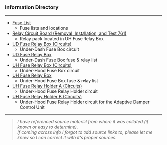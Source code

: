 ### Information Directory ###
---
* [Fuse List](Fuse%20List.pdf)
  * Fuse lists and locations
* [Relay Circuit Board (Removal, Installation, and Test 761)](Relay%20Circuit%20Board%20(Removal%2C%20Installation%2C%20and%20Test%20761).pdf)
  * Relay pack located in UH Fuse Relay Box
* [UD Fuse Relay Box (Circuits)](UD%20Fuse%20Relay%20Box%20(Circuits).pdf)
  * Under-Dash Fuse Box circuit
* [UD Fuse Relay Box](UD%20Fuse%20Relay%20Box.pdf)
  * Under-Dash Fuse Box fuse & relay list
* [UH Fuse Relay Box (Circuits)](UH%20Fuse%20Relay%20Box%20(Circuits).pdf)
  * Under-Hood Fuse Box circuit
* [UH Fuse Relay Box](UH%20Fuse%20Relay%20Box.pdf)
  * Under-Hood Fuse Box fuse & relay list
* [UH Fuse Relay Holder A (Circuits)](UH%20Fuse%20Relay%20Holder%20A%20(Circuits).pdf)
  * Under-Hood Fuse Relay Holder circuit
* [UH Fuse Relay Holder B (Circuits)](UH%20Fuse%20Relay%20Holder%20B%20(Circuits).pdf)
  * Under-Hood Fuse Relay Holder circuit for the Adaptive Damper Control Unit
---
> _I have referenced source material from where it was collated (if known or easy to determine). <br>If coming across info I forgot to add source links to, please let me know so I can correct it with it's proper sources._   
